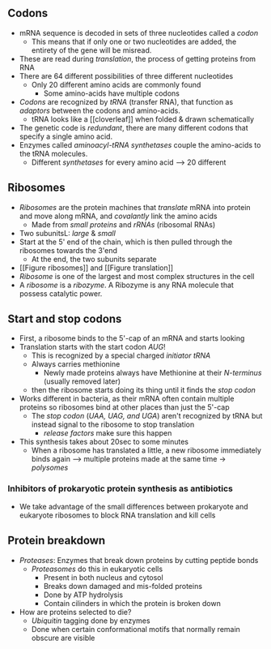 ## Codons
- mRNA sequence is decoded in sets of three nucleotides called a *codon*
	- This means that if only one or two nucleotides are added, the entirety of the gene will be misread. 
- These are read during *translation*, the process of getting proteins from RNA
- There are 64 different possibilities of three different nucleotides
	- Only 20 different amino acids are commonly found
		- Some amino-acids have multiple codons
- *Codons* are recognized by *tRNA* (transfer RNA), that function as *adaptors* between the codons and amino-acids. 
	- tRNA looks like a [[cloverleaf]] when folded & drawn schematically
- The genetic code is *redundant*, there are many different codons that specify a single amino acid. 
- Enzymes called *aminoacyl-tRNA synthetases* couple the amino-acids to the tRNA molecules. 
	- Different *synthetases* for every amino acid --> 20 different
## Ribosomes
- *Ribosomes* are the protein machines that *translate* mRNA into protein and move along mRNA, and *covalantly* link the amino acids
	- Made from *small proteins* and *rRNAs* (ribosomal RNAs)
- Two subunitsL: *large* & *small*
- Start at the 5' end of the chain, which is then pulled through the ribosomes towards the 3'end
	- At the end, the two subunits separate
- [[Figure ribosomes]] and [[Figure translation]]
- *Ribosome* is one of the largest and most complex structures in the cell
- A *ribosome* is a *ribozyme*. A Ribozyme is any RNA molecule that possess catalytic power.
## Start and stop codons
- First, a ribosome binds to the 5'-cap of an mRNA and starts looking
- Translation starts with the start codon *AUG*!
	- This is recognized by a special charged *initiator tRNA*
	- Always carries methionine
		- Newly made proteins always have Methionine at their    *N-terminus* (usually removed later) 
	- then the ribosome starts doing its thing until it finds the *stop codon*
- Works different in bacteria, as their mRNA often contain multiple proteins so ribosomes bind at other places than just the 5'-cap
	- The *stop codon* (*UAA, UAG, and UGA*) aren't recognized by tRNA but instead signal to the ribosome to stop translation
		- *release factors* make sure this happen
- This synthesis takes about 20sec to some minutes
	- When a ribosome has translated a little, a new ribosome immediately binds again --> multiple proteins made at the same time -> *polysomes*
### Inhibitors of prokaryotic protein synthesis as antibiotics
- We take advantage of the small differences between prokaryote and eukaryote ribosomes to block RNA translation and kill cells
## Protein breakdown
- *Proteases*: Enzymes that break down proteins by cutting peptide bonds
	- *Proteasomes* do this in eukaryotic cells
		- Present in both nucleus and cytosol
		- Breaks down damaged and mis-folded proteins
		- Done by ATP hydrolysis
		- Contain cilinders in which the protein is broken down
- How are proteins selected to die?
	- *Ubiquitin* tagging done by enzymes
	- Done when certain conformational motifs that normally remain obscure are visible